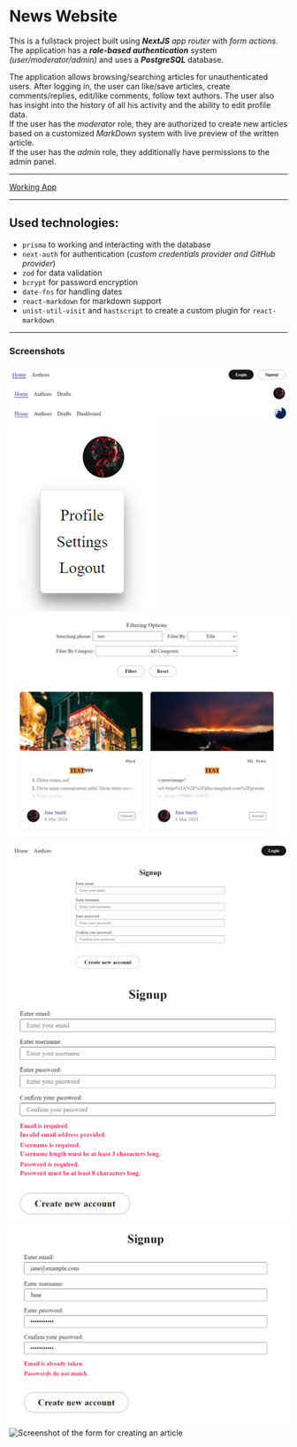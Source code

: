 # News Website

This is a fullstack project built using **_NextJS_** _app router_ with _form actions_. The application has a **_role-based authentication_** system _(user/moderator/admin)_ and uses a **_PostgreSQL_** database.

The application allows browsing/searching articles for unauthenticated users. After logging in, the user can like/save articles, create comments/replies, edit/like comments, follow text authors. The user also has insight into the history of all his activity and the ability to edit profile data.  
If the user has the _moderator_ role, they are authorized to create new articles based on a customized _MarkDown_ system with live preview of the written article.  
If the user has the _admin_ role, they additionally have permissions to the admin panel.

---

[Working App](https://blog-app-with-cockroachdb.vercel.app "Go to working page.")

---

## Used technologies:

- `prisma` to working and interacting with the database
- `next-auth` for authentication (_custom credentials provider and GitHub provider_)
- `zod` for data validation
- `bcrypt` for password encryption
- `date-fns` for handling dates
- `react-markdown` for markdown support
- `unist-util-visit` and `hastscript` to create a custom plugin for `react-markdown`

---

### Screenshots

![Non-logged user](/screenshots/Navbar_1.png "Navbar for non-logged in user.")
![Moderator user](/screenshots/Navbar_2.png "Navbar for logged user with moderator role.")
![Admin user](/screenshots/Navbar_3.png "Navbar for logged user with admin role.")
![Profile menu](/screenshots/profile-options.png "Profile related menu.")
![Search params filtering](/screenshots/searchparams-filtering.png "Filter articles by search parameters.")
![Signup form](/screenshots/signup.png "Form to create a new account.")
![Signup form with errors 1](/screenshots/signup_errors_1.png "Form to create a new account with errors.")
![Signup form with errors 2](/screenshots/signup_errors_2.png "Form to create a new account with errors caused by incorrectly entered data or an existing user with such data.")
![Screenshot of the form for creating an article](/screenshots/creating-post.png "Node screenshot showing the creation of an article using the custom MarkDown system.")
